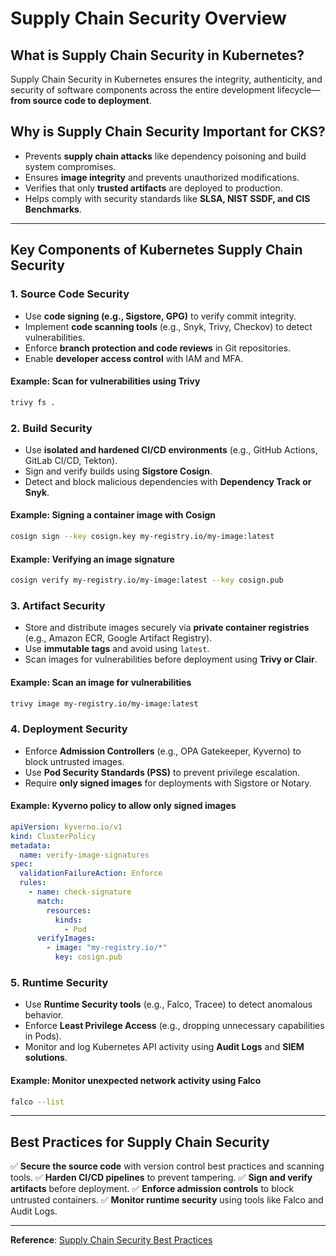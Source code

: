 # Supply Chain Security Overview

## What is Supply Chain Security in Kubernetes?
Supply Chain Security in Kubernetes ensures the integrity, authenticity, and security of software components across the entire development lifecycle—**from source code to deployment**.

## Why is Supply Chain Security Important for CKS?
- Prevents **supply chain attacks** like dependency poisoning and build system compromises.
- Ensures **image integrity** and prevents unauthorized modifications.
- Verifies that only **trusted artifacts** are deployed to production.
- Helps comply with security standards like **SLSA, NIST SSDF, and CIS Benchmarks**.

---
## Key Components of Kubernetes Supply Chain Security

### 1. **Source Code Security**
- Use **code signing (e.g., Sigstore, GPG)** to verify commit integrity.
- Implement **code scanning tools** (e.g., Snyk, Trivy, Checkov) to detect vulnerabilities.
- Enforce **branch protection and code reviews** in Git repositories.
- Enable **developer access control** with IAM and MFA.

#### Example: Scan for vulnerabilities using Trivy
```sh
trivy fs .
```

### 2. **Build Security**
- Use **isolated and hardened CI/CD environments** (e.g., GitHub Actions, GitLab CI/CD, Tekton).
- Sign and verify builds using **Sigstore Cosign**.
- Detect and block malicious dependencies with **Dependency Track or Snyk**.

#### Example: Signing a container image with Cosign
```sh
cosign sign --key cosign.key my-registry.io/my-image:latest
```

#### Example: Verifying an image signature
```sh
cosign verify my-registry.io/my-image:latest --key cosign.pub
```

### 3. **Artifact Security**
- Store and distribute images securely via **private container registries** (e.g., Amazon ECR, Google Artifact Registry).
- Use **immutable tags** and avoid using `latest`.
- Scan images for vulnerabilities before deployment using **Trivy or Clair**.

#### Example: Scan an image for vulnerabilities
```sh
trivy image my-registry.io/my-image:latest
```

### 4. **Deployment Security**
- Enforce **Admission Controllers** (e.g., OPA Gatekeeper, Kyverno) to block untrusted images.
- Use **Pod Security Standards (PSS)** to prevent privilege escalation.
- Require **only signed images** for deployments with Sigstore or Notary.

#### Example: Kyverno policy to allow only signed images
```yaml
apiVersion: kyverno.io/v1
kind: ClusterPolicy
metadata:
  name: verify-image-signatures
spec:
  validationFailureAction: Enforce
  rules:
    - name: check-signature
      match:
        resources:
          kinds:
            - Pod
      verifyImages:
        - image: "my-registry.io/*"
          key: cosign.pub
```

### 5. **Runtime Security**
- Use **Runtime Security tools** (e.g., Falco, Tracee) to detect anomalous behavior.
- Enforce **Least Privilege Access** (e.g., dropping unnecessary capabilities in Pods).
- Monitor and log Kubernetes API activity using **Audit Logs** and **SIEM solutions**.

#### Example: Monitor unexpected network activity using Falco
```sh
falco --list
```

---
## Best Practices for Supply Chain Security
✅ **Secure the source code** with version control best practices and scanning tools.
✅ **Harden CI/CD pipelines** to prevent tampering.
✅ **Sign and verify artifacts** before deployment.
✅ **Enforce admission controls** to block untrusted containers.
✅ **Monitor runtime security** using tools like Falco and Audit Logs.

---
**Reference**: [Supply Chain Security Best Practices](https://slsa.dev)
